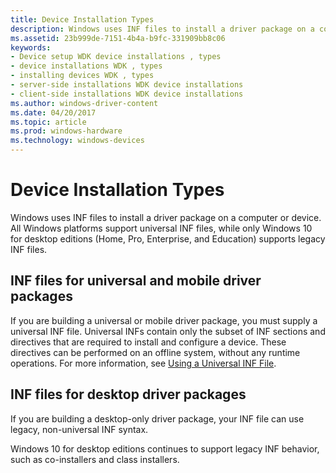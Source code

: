 ```yaml
---
title: Device Installation Types
description: Windows uses INF files to install a driver package on a computer or device. All Windows platforms support universal INF files, while only Windows 10 for desktop editions (Home, Pro, Enterprise, and Education) supports legacy INF files.
ms.assetid: 23b999de-7151-4b4a-b9fc-331909bb8c06
keywords:
- Device setup WDK device installations , types
- device installations WDK , types
- installing devices WDK , types
- server-side installations WDK device installations
- client-side installations WDK device installations
ms.author: windows-driver-content
ms.date: 04/20/2017
ms.topic: article
ms.prod: windows-hardware
ms.technology: windows-devices
---
```


# Device Installation Types


Windows uses INF files to install a driver package on a computer or device. All Windows platforms support universal INF files, while only Windows 10 for desktop editions (Home, Pro, Enterprise, and Education) supports legacy INF files.

## INF files for universal and mobile driver packages


If you are building a universal or mobile driver package, you must supply a universal INF file. Universal INFs contain only the subset of INF sections and directives that are required to install and configure a device. These directives can be performed on an offline system, without any runtime operations. For more information, see [Using a Universal INF File](using-a-configurable-inf-file.md).

## INF files for desktop driver packages


If you are building a desktop-only driver package, your INF file can use legacy, non-universal INF syntax.

Windows 10 for desktop editions continues to support legacy INF behavior, such as co-installers and class installers.

 

 






